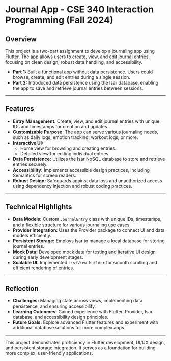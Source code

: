 # Journal App - CSE 340 Interaction Programming (Fall 2024)

## Overview

This project is a two-part assignment to develop a journaling app using Flutter. The app allows users to create, view, and edit journal entries, focusing on clean design, robust data handling, and accessibility.

- **Part 1:** Built a functional app without data persistence. Users could browse, create, and edit entries during a single session.
- **Part 2:** Introduced data persistence using the Isar database, enabling the app to save and retrieve journal entries between sessions.

---

## Features

- **Entry Management:** Create, view, and edit journal entries with unique IDs and timestamps for creation and updates.
- **Customizable Purpose:** The app can serve various journaling needs, such as daily logs, emotion tracking, workout logs, or more.
- **Interactive UI:** 
  - Home view for browsing and creating entries.
  - Detailed view for editing individual entries.
- **Data Persistence:** Utilizes the Isar NoSQL database to store and retrieve entries securely.
- **Accessibility:** Implements accessible design practices, including Semantics for screen readers.
- **Robust Design:** Safeguards against data loss and unauthorized access using dependency injection and robust coding practices.

---

## Technical Highlights

- **Data Models:** Custom `JournalEntry` class with unique IDs, timestamps, and a flexible structure for various journaling use cases.
- **Provider Integration:** Uses the Provider package to connect UI and data models efficiently.
- **Persistent Storage:** Employs Isar to manage a local database for storing journal entries.
- **Mock Data:** Developed mock data for testing and iterative UI design during early development stages.
- **Scalable UI:** Implemented `ListView.builder` for smooth scrolling and efficient rendering of entries.

---

## Reflection

- **Challenges:** Managing state across views, implementing data persistence, and ensuring accessibility.
- **Learning Outcomes:** Gained experience with Flutter, Provider, Isar database, and accessibility design principles.
- **Future Goals:** Explore advanced Flutter features and experiment with additional database solutions for more complex apps.


---

This project demonstrates proficiency in Flutter development, UI/UX design, and persistent storage integration. It serves as a foundation for building more complex, user-friendly applications.
